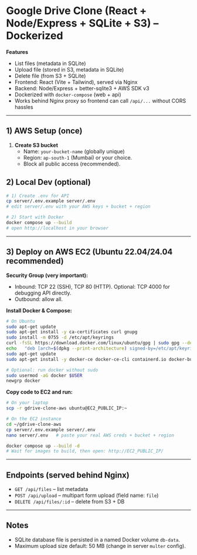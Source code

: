 # Google Drive Clone (React + Node/Express + SQLite + S3) – Dockerized

**Features**
- List files (metadata in SQLite)
- Upload file (stored in S3, metadata in SQLite)
- Delete file (from S3 + SQLite)
- Frontend: React (Vite + Tailwind), served via Nginx
- Backend: Node/Express + better-sqlite3 + AWS SDK v3
- Dockerized with `docker-compose` (web + api)
- Works behind Nginx proxy so frontend can call `/api/...` without CORS hassles

---

## 1) AWS Setup (once)

1. **Create S3 bucket**
   - Name: `your-bucket-name` (globally unique)
   - Region: `ap-south-1` (Mumbai) or your choice.
   - Block all public access (recommended).



## 2) Local Dev (optional)

```bash
# 1) Create .env for API
cp server/.env.example server/.env
# edit server/.env with your AWS keys + bucket + region

# 2) Start with Docker
docker compose up --build
# open http://localhost in your browser
```

---

## 3) Deploy on AWS EC2 (Ubuntu 22.04/24.04 recommended)

**Security Group (very important):**
- Inbound: TCP 22 (SSH), TCP 80 (HTTP). Optional: TCP 4000 for debugging API directly.
- Outbound: allow all.

**Install Docker & Compose:**
```bash
# On Ubuntu
sudo apt-get update
sudo apt-get install -y ca-certificates curl gnupg
sudo install -m 0755 -d /etc/apt/keyrings
curl -fsSL https://download.docker.com/linux/ubuntu/gpg | sudo gpg --dearmor -o /etc/apt/keyrings/docker.gpg
echo   "deb [arch=$(dpkg --print-architecture) signed-by=/etc/apt/keyrings/docker.gpg] https://download.docker.com/linux/ubuntu   $(. /etc/os-release && echo "$VERSION_CODENAME") stable" |   sudo tee /etc/apt/sources.list.d/docker.list > /dev/null
sudo apt-get update
sudo apt-get install -y docker-ce docker-ce-cli containerd.io docker-buildx-plugin docker-compose-plugin

# Optional: run docker without sudo
sudo usermod -aG docker $USER
newgrp docker
```

**Copy code to EC2 and run:**
```bash
# On your laptop
scp -r gdrive-clone-aws ubuntu@EC2_PUBLIC_IP:~

# On the EC2 instance
cd ~/gdrive-clone-aws
cp server/.env.example server/.env
nano server/.env   # paste your real AWS creds + bucket + region

docker compose up --build -d
# Wait for images to build, then open: http://EC2_PUBLIC_IP/
```

---

## Endpoints (served behind Nginx)
- `GET /api/files` – list metadata
- `POST /api/upload` – multipart form upload (field name: `file`)
- `DELETE /api/files/:id` – delete from S3 + DB

---

## Notes
- SQLite database file is persisted in a named Docker volume `db-data`.
- Maximum upload size default: 50 MB (change in server `multer` config).
